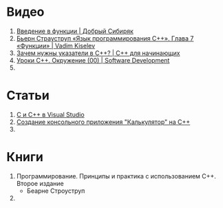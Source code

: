 # Видео
1. [Введение в функции | Добрый Сибиряк](https://www.youtube.com/watch?v=DbQ6kVliJHA)
2. [Бьерн Страуструп «Язык программирования C++». Глава 7 «Функции» | Vadim Kiselev](https://www.youtube.com/watch?v=6nNGds0uzNY)
3. [Зачем нужны указатели в C++? | С++ для начинающих](https://www.youtube.com/watch?v=C7gpXb7SAbs)
4. [Уроки С++. Окружение (00) | Software Development](https://www.youtube.com/watch?v=Bhwra7juzJs)
5. 

# Статьи
1. [C и C++ в Visual Studio](https://learn.microsoft.com/ru-ru/cpp/overview/visual-cpp-in-visual-studio)
2. [Создание консольного приложения "Калькулятор" на C++](https://learn.microsoft.com/ru-ru/cpp/get-started/tutorial-console-cpp)
3. 

# Книги
1. Программирование. Принципы и практика с использованием C++. Второе издание
   - Беарне Строуструп
2. 
